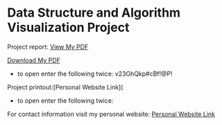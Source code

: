 # Data Structure and Algorithm Visualization Project

Project report: <a href="https://github.com/alvg2/datastructureproject/blob/main/Project_Report.pdf" target="_blank">View My PDF</a>

<a href="../Project_Report.pdf" download="My_Document.pdf">Download My PDF</a>


- to open enter the following twice: v23GhQkp#cBf!@P!

Project printout:[Personal Website Link](
- to open enter the following twice: 

For contact information visit my personal website: [Personal Website Link](https://alvg2.github.io/personal-website/)
